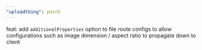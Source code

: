 ```yaml
---
"uploadthing": patch
---
```


feat: add `additionalProperties` option to file route configs to allow configurations such as image dimension / aspect ratio to propagate down to client 
